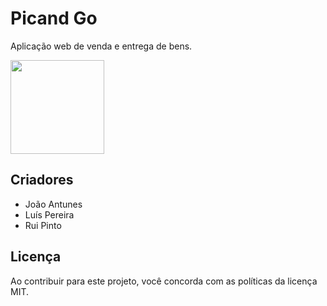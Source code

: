 # Picand Go
Aplicação web de venda e entrega de bens.

<img width="150" height="150" src="https://github.com/luispereira1999/treino-github/blob/main/Log%C3%B3tipo.png">


## Criadores
- João Antunes
- Luís Pereira
- Rui Pinto


## Licença
Ao contribuir para este projeto, você concorda com as políticas da licença MIT.
